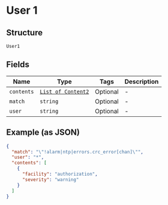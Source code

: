 
# User 1

## Structure

`User1`

## Fields

| Name | Type | Tags | Description |
|  --- | --- | --- | --- |
| `contents` | [`List of Content2`](../../doc/models/content-2.md) | Optional | - |
| `match` | `string` | Optional | - |
| `user` | `string` | Optional | - |

## Example (as JSON)

```json
{
  "match": "\"!alarm|ntp|errors.crc_error[chan]\"",
  "user": "*",
  "contents": [
    {
      "facility": "authorization",
      "severity": "warning"
    }
  ]
}
```

